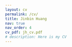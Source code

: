 ```yaml
---
layout: cv
permalink: /cv/
title: Jinbin Huang
nav: true
nav_order: 4
cv_pdf: jh_cv.pdf
# description: Here is my CV
---
```


